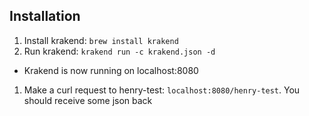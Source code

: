 ## Installation

1. Install krakend: `brew install krakend`
1. Run krakend: `krakend run -c krakend.json -d`

- Krakend is now running on localhost:8080

1. Make a curl request to henry-test: `localhost:8080/henry-test`. You should receive some json back
